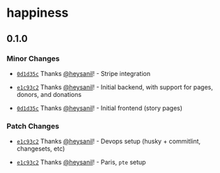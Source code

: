 # happiness

## 0.1.0

### Minor Changes

- [`0d1d35c`](https://github.com/heysanil/happiness/commit/0d1d35cab4e00c1541516ceb57112c1b6725def1) Thanks [@heysanil](https://github.com/heysanil)! - Stripe integration

- [`e1c93c2`](https://github.com/heysanil/happiness/commit/e1c93c267e00410ed1bd5935deb158a1cef42972) Thanks [@heysanil](https://github.com/heysanil)! - Initial backend, with support for pages, donors, and donations

- [`0d1d35c`](https://github.com/heysanil/happiness/commit/0d1d35cab4e00c1541516ceb57112c1b6725def1) Thanks [@heysanil](https://github.com/heysanil)! - Initial frontend (story pages)

### Patch Changes

- [`e1c93c2`](https://github.com/heysanil/happiness/commit/e1c93c267e00410ed1bd5935deb158a1cef42972) Thanks [@heysanil](https://github.com/heysanil)! - Devops setup (husky + commitlint, changesets, etc)

- [`e1c93c2`](https://github.com/heysanil/happiness/commit/e1c93c267e00410ed1bd5935deb158a1cef42972) Thanks [@heysanil](https://github.com/heysanil)! - Paris, `pte` setup
